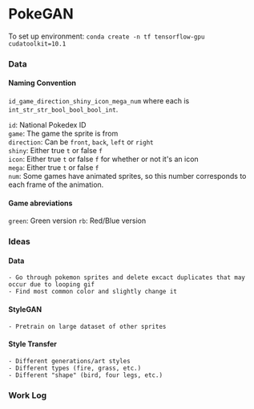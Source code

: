 # PokeGAN

To set up environment: `conda create -n tf tensorflow-gpu cudatoolkit=10.1`

### Data

#### Naming Convention
`id_game_direction_shiny_icon_mega_num` where each is `int_str_str_bool_bool_bool_int`.

`id`: National Pokedex ID<br>
`game`: The game the sprite is from<br>
`direction`: Can be `front`, `back`, `left` or `right`<br>
`shiny`: Either true `t` or false `f` <br>
`icon`: Either true `t` or false `f` for whether or not it's an icon <br>
`mega`: Either true `t` or false `f`<br>
`num`: Some games have animated sprites, so this number corresponds to each
frame of the animation.

#### Game abreviations
`green`: Green version
`rb`: Red/Blue version


### Ideas

#### Data

    - Go through pokemon sprites and delete excact duplicates that may occur due to looping gif
    - Find most common color and slightly change it

#### StyleGAN
    - Pretrain on large dataset of other sprites

#### Style Transfer
    - Different generations/art styles
    - Different types (fire, grass, etc.)
    - Different "shape" (bird, four legs, etc.)


### Work Log

